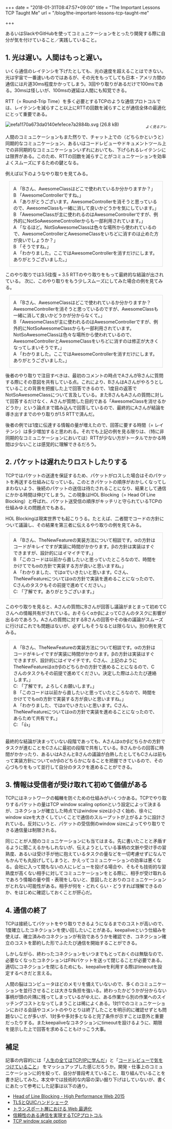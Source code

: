+++
date = "2018-01-31T08:47:57+09:00"
title = "The Important Lessons TCP Taught Me"
url = "/blog/the-important-lessons-tcp-taught-me"

+++

<style>
section.main .content .markdown ul.quote li {
  list-style-type: none;
}
</style>

あるいはSlackやGitHubを使ってコミュニケーションをとったり開発する際に自分が気を付けていること／実践していること。

## 1. 光は遅い。人間はもっと遅い。

いくら通信のレイテンシを下げたとしても、光の速度を超えることはできない。光は宇宙で一番速いものではあるが、その光をもってしても日本・アメリカ間の通信には片道30ms程度かかってしまう。3回やり取りがあるだけで100msである。30msは怪しいが、100msの遅延は人間にも知覚できる。

RTT（= Round-Trip Time）を多く必要とするTCPのような通信プロトコルでは、レイテンシを減らすこと以上にRTTの回数を減らすことが通信全体の最適化にとって重要である。

![eefa1170a673da0140efe1ece7a2884b.svg (26.8 kB)](https://img.esa.io/uploads/production/attachments/2285/2018/01/21/6313/5876393c-7a56-42f5-b712-330e3c3d5ef7.svg)

<p style="text-align: right; margin-top: -24px;"><i style="font-size: 11px;">よく見るアレ</i></p>

人間のコミュニケーションもまた然りで、チャット上での（どちらかというと）同期的なコミュニケーション、あるいはコードレビューやドキュメントツール上での非同期的なコミュニケーションいずれにおいても、下げられるレイテンシには限界がある。このため、RTTの回数を減らすことがコミュニケーションを効率よくスムーズにするための鍵となる。

例えば以下のようなやり取りを見てみる。

<ul class="quote" style="border: 1px solid #ddd; padding: 12px; margin: 12px; list-style: none;">
<li>A 「Bさん、AwesomeClassはどこで使われているか分かりますか？」</li>
<li>B 「AwesomeControllerですね。」</li>
<li>A 「ありがとうございます。AwesomeControllerを消そうと思っているので、AwesomeClassも一緒に消して良いかどうかを気にしています。」</li>
<li>B 「AwesomeClassが主に使われるのはAwesomeControllerですが、例外的にNotSoAwesomeControllerからも一部利用されています。」</li>
<li>A 「なるほど。NotSoAwesomeClassは色々な場所から使われているので、AwesomeControllerとAwesomeClassをいちどに消すのは止めた方が良いでしょうか？」</li>
<li>B 「そうですね。」</li>
<li>A 「わかりました。ここではAwesomeControllerを消すだけにします。ありがとうございました。」</li>
</ul>

このやり取りでは3.5往復 = 3.5 RTTのやり取りをもって最終的な結論が出されている。
次に、このやり取りをもう少しスムーズにしてみた場合の例を見てみる。

<ul class="quote"  style="border: 1px solid #ddd; padding: 12px; margin: 12px; list-style: none;">
<li>A 「Bさん、AwesomeClassはどこで使われているか分かりますか？AwesomeControllerを消そうと思っているのですが、AwesomeClassも一緒に消して良いかどうかが分からなくて。」</li>
<li>B 「AwesomeClassが主に使われるのはAwesomeControllerですが、例外的にNotSoAwesomeClassからも一部利用されています。NotSoAwesomeClassは色々な場所から使われているので、AwesomeControllerとAwesomeClassをいちどに消すのは修正が大きくなってしまいそうです。」</li>
<li>A 「わかりました。ここではAwesomeControllerを消すだけにします。ありがとうございました。」</li>
</ul>

後者のやり取りで注目すべきは、最初のコメントの時点でAさんがBさんに質問する際にその意図を共有している点。これにより、BさんはAさんがやろうとしていることの背景を把握した上で回答できるので、1度目の返答でNotSoAwesomeClassについて言及している。またBさんもAさんの質問に対して回答するだけなく、Aさんが質問した目的である「AwesomeClassを消せるかどうか」という論点まで踏み込んで回答しているので、最終的にAさんが結論を導き出すまでのやり取りが1.5 RTTで済んだ。

後者の例では1度に伝達する情報の量が増えたので、回答に要する時間（= レイテンシ）は多少増加すると思われる。それでも上記の例を見る限りは、（特に非同期的なコミュニケーションにおいては）RTTが少ない方がトータルでかかる時間は少ないことは感覚的に理解できるだろう。

## 2. パケットは遅れたりロストしたりする

TCPではパケットの送達を保証するため、パケットがロスした場合はそのパケットを再送する仕組みになっている。このときパケットの順序がおかしくなってしまわないよう、後続のパケットの送信は待たされることになり、結果として通信にかかる時間は伸びてしまう。この現象はHOL Blocking（= Head Of Line Blocking）と呼ばれ、パケット送受信の順序がキッチリと守られているTCPの仕組みゆえの問題点でもある。

HOL Blockingは現実世界でも起こりうる。たとえば、二者間でコードの方針について議論し、その結果を第三者に伝えるやり取りの例を見てみる。

<ul class="quote"  style="border: 1px solid #ddd; padding: 12px; margin: 12px; list-style: none;">
<li>A 「Bさん、TheNewFeatureの実装方法について相談です。αの方針はコードがキレイですが実装に時間がかかります。βの方針は実装はすぐできますが、設計的にはイマイチです。」</li>
<li>B 「このコードは以前から直したいと思っていたところなので、時間をかけてでもαの方針で実装する方が良いと思いますね。」</li>
<li>A 「わかりました、ではαでいきたいと思います。Cさん、TheNewFeatureについてはαの方針で実装を進めることになったので、Cさんのタスクもその前提で進めてください。」</li>
<li>C: 「了解です。ありがとうございます。」</li>
</ul>

このやり取りを見ると、Aさんの質問にBさんが回答し議論がまとまって初めてCさんへの情報共有がされている。おそらくαかβによってCさんのタスクに影響が出るのであろう。Aさんの質問に対するBさんの回答やその後の議論がスムーズに行けばこれでも問題はないが、必ずしもそうなるとは限らない。別の例を見てみる。

<ul class="quote"  style="border: 1px solid #ddd; padding: 12px; margin: 12px; list-style: none;">
<li>A 「Bさん、TheNewFeatureの実装方法について相談です。αの方針はコードがキレイですが実装に時間がかかります。βの方針は実装はすぐできますが、設計的にはイマイチです。Cさん、上記のようにTheNewFeatureはαかβのどちらかの方針で進めることになるので、Cさんのタスクもその前提で進めてください。決定した際はふたたび連絡します。」</li>
<li>C: 「了解です。よろしくお願いします。」</li>
<li>B 「このコードは以前から直したいと思っていたところなので、時間をかけてでもαの方針で実装する方が良いと思いますね。」</li>
<li>A 「わかりました、ではαでいきたいと思います。Cさん、TheNewFeatureについてはαの方針で実装を進めることになったので、あらためて共有です。」</li>
<li>C: 「👍」</li>
</ul>

最終的な結論が決まっていない段階であっても、Aさんはαかβどちらかの方針でタスクが進むことをCさんに最初の段階で共有している。Bさんからの回答に時間がかかったり、あるいはAさんとBさんの議論が白熱したとしてもCさんは前もって実装方針についてαかβのどちらかになることを把握できているので、その心づもりをもって並行して自分のタスクを進めることができる。

## 3. 情報は受信者が受け取れて初めて価値がある

TCPにはネットワークの輻輳を防ぐための仕組みがいくつかある。TCPでやり取りするパケットの量はTCP window scaling optionという設定によって決まるが、コネクションが確立した時点ではwindow sizeは小さく始め、徐々にwindow sizeを大きくしていくことで通信のスループットが上がるように設計されている。反対にいうと、パケットの受信側のwindow sizeによってやり取りできる通信量は制限される。

同じことが人間のコミュニケーションにも当てはまる。先に書いたことと矛盾するように聞こえるかもしれないが、伝えようとしている事柄の文脈や受け手の習熟度、あるいは受け手が他に抱えているタスクの量などを一切考慮せずになんでもかんでも丸投げしてしまうと、かえってコミュニケーションの効率は悪くなる。会社に入って間もないの人にレビューを投げる場合や、そもそも技術的な習熟度が高くない相手に対してコミュニケーションをとる際に、相手が受け取れるであろう情報の量や質・表現をしないと、意図したとおりのコミュニケーションがとれない可能性がある。相手が何を・どれくらい・どうすれば理解できるのか、をはじめに確認しておくことが肝心だ。

## 4. 通信の終了

TCPは接続してパケットをやり取りできるようになるまでのコストが高いので、1度確立したコネクションを使い回したいことがある。keepaliveという仕組みを使えば、確立済みのコネクションが有効であろうかを確認でき、コネクション確立のコストを節約した形でふたたび通信を開始することができる。

しかしながら、終わったコネクションをいつまでもとっておくのは無駄なので、必要なくなったコネクションはFINパケットを送って閉じることが必要である。適切にコネクションを閉じるためにも、keepaliveを利用する際はtimeoutを設定するべきだと言える。

人間の脳はコンピュータほどのメモリを備えていないので、多くのコミュニケーションを並行させることは大きな負担を強いる。終わったかどうかが分からない事柄が頭の片隅に残ってしまっているがゆえに、ある作業から別の作業へのスイッチングコストとなってしまうことは稀によくある。1対1でのコミュニケーションにおける会話やコメントのやりとりは終了したことを明示的に確認せずとも問題ないことが多いが、1対多や多対多となると完了条件が示すことは意外と重要だったりする。またkeepaliveなコネクションにtimeoutを設けるように、期限を提示した上で回答を求めることもけっこう大事。

## 補足

記事の内容的には「[人生の全てはTCP/IPに学んだ](http://www.geekpage.jp/blog/?id=2008/1/29)」と「[コードレビューで気をつけていること](https://qiita.com/kinu/items/7e27e5734472b629e34f)」 をマッシュアップした感じだろうか。開発・仕事上のコミュニケーションに的を絞って、自分が普段考えていること、取り組んでいることを書き記してみた。本文中では技術的な内容の深い掘り下げはしていないが、書くにあたって参考にした記事は以下の通り。

-   [Head of Line Blocking - High Performance Web 2015](https://qiita.com/Jxck_/items/0dbdee585db3e21639a8)
-   [TLSとQUICハンドシェーク](https://qiita.com/tatsuhiro-t/items/2c4e40923c5e359ca235)
-   [トランスポート層における Web 最適化](http://clown.hatenablog.jp/entry/20100711/1278847485)
- [信頼性のある通信を実現するTCPプロトコル](http://www.atmarkit.co.jp/ait/articles/0401/29/news080_2.html)
- [TCP window scale option](https://en.wikipedia.org/wiki/TCP_window_scale_option)

